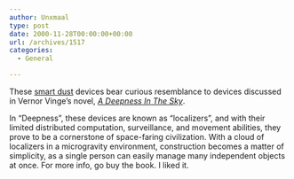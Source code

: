 ```yaml
---
author: Unxmaal
type: post
date: 2000-11-28T00:00:00+00:00
url: /archives/1517
categories:
  - General

---
```

These [smart dust][1] devices bear curious resemblance to devices discussed in Vernor Vinge&#8217;s novel, [_A Deepness In The Sky_][2].

In &#8220;Deepness&#8221;, these devices are known as &#8220;localizers&#8221;, and with their limited distributed computation, surveillance, and movement abilities, they prove to be a cornerstone of space-faring civilization. With a cloud of localizers in a microgravity environment, construction becomes a matter of simplicity, as a single person can easily manage many independent objects at once. For more info, go buy the book. I liked it.

 [1]: http://www.sfgate.com/cgi-bin/article.cgi?file=/chronicle/archive/2000/11/20/MN62513.DTL&type=science
 [2]: http://www.iplus.zetnet.co.uk/nonfiction/deepness.htm